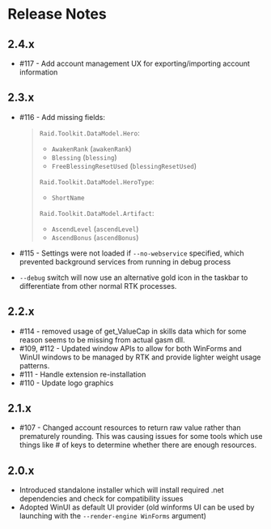 # Release Notes

## 2.4.x
* #117 - Add account management UX for exporting/importing account information

## 2.3.x
* #116 - Add missing fields:

    > `Raid.Toolkit.DataModel.Hero`:
    >
    > * `AwakenRank` (`awakenRank`)
    > * `Blessing` (`blessing`)
    > * `FreeBlessingResetUsed` (`blessingResetUsed`)
    >
    > `Raid.Toolkit.DataModel.HeroType`:
    > * `ShortName`
    >
    > `Raid.Toolkit.DataModel.Artifact`:
    > * `AscendLevel` (`ascendLevel`)
    > * `AscendBonus` (`ascendBonus`)
    >

* #115 - Settings were not loaded if `--no-webservice` specified, which prevented background services from running in debug process
* `--debug` switch will now use an alternative gold icon in the taskbar to differentiate from other normal RTK processes.

## 2.2.x
* #114 - removed usage of get_ValueCap in skills data which for some reason seems to be missing from actual gasm dll.
* #109, #112 - Updated window APIs to allow for both WinForms and WinUI windows to be managed by RTK and provide lighter weight usage patterns.
* #111 - Handle extension re-installation
* #110 - Update logo graphics

## 2.1.x
* #107 - Changed account resources to return raw value rather than prematurely rounding. This was causing issues for some tools which use things like # of keys to determine whether there are enough resources.

## 2.0.x
* Introduced standalone installer which will install required .net dependencies and check for compatibility issues
* Adopted WinUI as default UI provider (old winforms UI can be used by launching with the `--render-engine WinForms` argument)

